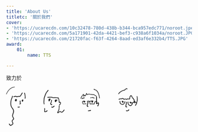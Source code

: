 ```yaml
---
title: 'About Us'
titletc: '關於我們'
cover:
- 'https://ucarecdn.com/10c32478-780d-438b-b344-bca957edc771/noroot.jpeg'
- 'https://ucarecdn.com/5a171901-42da-4421-bef3-c938a6f1034a/noroot.JPG'
- 'https://ucarecdn.com/21720fac-f63f-4264-8aad-ed3af6e332b4/TTS.JPG'
award:
    01:
        name: TTS

---
```


致力於

<svg width="358" height="108" class="mx-auto" viewBox="0 0 358 108" fill="none" xmlns="http://www.w3.org/2000/svg">
<path d="M44.7008 18.3106C44.7008 17.958 44.8294 17.4771 44.6366 17.2527C44.4438 17.0283 43.8975 16.9322 43.6083 17.0283C43.1263 17.2207 42.6765 17.5733 42.3552 17.99C41.9696 18.4709 41.8089 19.08 41.4876 19.6249C40.3308 21.5804 39.1419 23.5359 37.9852 25.4913C37.696 25.9722 37.2461 26.2927 36.6356 26.2927C35.511 26.3569 34.3863 26.453 33.2617 26.421C32.0407 26.3889 30.8518 26.421 29.7271 26.9659C29.2773 27.1903 28.8274 27.2224 28.4097 26.9339C27.0923 25.9722 25.6784 26.0042 24.1682 26.3248C23.1721 26.5492 22.176 26.7095 21.1799 26.8057C20.5694 26.8377 20.0874 26.9659 19.8625 27.543C19.6697 27.9918 19.6697 28.4726 20.0553 28.8252C20.473 29.274 20.9871 29.3061 21.5655 29.0817C21.6298 29.0496 21.7262 29.0176 21.7904 29.0176C22.7223 28.7611 23.6541 28.4726 24.5859 28.2482C25.582 28.0238 26.4818 28.152 27.3493 28.7611C28.2812 29.4343 29.3094 29.4664 30.3376 28.9855C31.3338 28.5047 32.3299 28.3444 33.7437 28.5688C34.7719 28.4726 36.1215 28.4085 37.4389 28.152C37.9852 28.0559 38.4993 27.7032 38.917 27.3186C39.399 26.8698 39.7846 26.3248 40.138 25.7798C41.6483 23.3756 43.0942 20.9713 44.5723 18.5671C44.6044 18.4709 44.7008 18.4068 44.7008 18.3106Z" fill="#262626"/>
<path d="M51.0632 19.0799C50.9668 18.7593 50.8704 18.4067 50.7419 18.0861C50.4527 17.4129 49.9065 17.1565 49.3602 17.3809C48.814 17.6053 48.589 18.1182 48.7818 18.8555C48.8782 19.144 49.0389 19.4325 49.1353 19.721C49.4566 20.7148 49.9065 21.7086 50.035 22.7023C50.4206 25.7156 51.0954 28.729 50.3563 31.8064C50.1314 32.704 50.5491 33.3772 51.2239 33.4413C51.8344 33.5054 52.3164 33.0246 52.4771 32.1911C52.4771 32.127 52.5092 32.0308 52.5092 31.9667C52.5735 31.0691 52.6377 30.2036 52.6699 29.5625C52.3164 25.8439 52.0915 22.3817 51.0632 19.0799Z" fill="#262626"/>
<path d="M25.7752 34.4031C24.1044 35.2046 23.2046 37.8012 24.0401 39.4361C24.4578 40.2695 25.1326 40.7504 26.0644 40.8145C26.9963 40.8786 27.7674 40.4619 28.1852 39.6284C28.5386 38.8911 28.7314 38.0576 29.0206 37.2562C28.86 36.2945 28.5386 35.429 28.0245 34.8519C27.3497 34.1787 26.5785 34.0185 25.7752 34.4031Z" fill="#262626"/>
<path d="M38.7886 42.5455C38.7886 41.8082 38.885 41.0709 38.9171 40.3336C38.9814 39.2436 38.66 38.6987 37.9531 38.6666C37.2462 38.6666 36.8285 39.2436 36.8606 40.2695C36.9249 42.3532 36.7642 44.4689 37.7282 46.4244C37.182 46.7449 36.6678 46.9373 36.2822 47.2899C36.0573 47.5143 35.8645 47.9951 35.9288 48.2837C35.9931 48.5722 36.4108 48.9568 36.7 48.9889C37.8246 49.1492 38.7564 48.6363 39.4634 47.8028C40.0739 47.1296 39.9132 46.3602 39.4634 45.655C38.9171 44.7254 38.7564 43.6354 38.7886 42.5455Z" fill="#262626"/>
<path d="M45.5366 35.9419C44.8618 35.6213 44.187 35.6534 43.5765 36.1343C42.5161 36.9357 41.9056 39.1476 42.3876 40.3657C42.6768 41.071 43.1909 41.616 44.0264 41.6801C44.8297 41.7442 45.3438 41.2954 45.6972 40.6543C46.1792 39.7887 46.4684 38.8911 46.4684 37.9294C46.5648 37.0318 46.372 36.3266 45.5366 35.9419Z" fill="#262626"/>
<path d="M35.8004 55.1759C34.5151 55.4965 33.2298 55.5606 31.9124 55.5606C31.334 55.5606 30.9484 55.9773 30.9163 56.4902C30.8841 57.0031 31.2055 57.4199 31.7838 57.5802C32.2337 57.6763 32.6835 57.6763 33.3583 57.7404C34.1616 57.6122 35.1899 57.516 36.1538 57.3237C36.8286 57.1634 37.15 56.6184 37.0536 56.0414C36.8929 55.4644 36.3788 55.0156 35.8004 55.1759Z" fill="#262626"/>
<path d="M1.19379 21.1317C4.66409 12.0596 12.6651 2.82729 22.9153 2.1541C23.6865 2.08998 23.6865 0.903884 22.9153 0.935941C12.0867 1.67325 3.73225 11.1941 0.0370207 20.8111C-0.220039 21.5484 0.936729 21.8369 1.19379 21.1317Z" fill="#262626"/>
<path d="M21.1158 87.393C20.9551 86.6557 20.6338 85.9183 20.3125 85.2131C20.0233 84.604 19.6699 84.0591 19.3164 83.5141C18.481 82.2639 18.1918 80.8854 18.3846 79.4108C18.481 78.6094 18.6095 77.7759 18.8344 77.0066C19.2843 75.4999 19.7984 73.9612 20.3446 72.4866C21.2765 70.0503 21.3086 67.5498 20.7945 65.0494C20.3446 62.7734 19.1879 60.882 17.6776 59.151C15.4926 56.5864 14.1431 53.5731 13.6932 50.2392C13.2755 47.1938 13.629 44.1163 13.8217 41.0709C13.9824 38.7949 14.5929 36.6471 15.4926 34.5634C16.0389 33.2491 16.5851 31.9027 17.0671 30.5563C17.4848 29.4343 17.8062 28.2803 18.1596 27.1263C18.3203 26.6454 18.1596 26.1966 17.6776 25.9402C17.1957 25.6837 16.7458 25.844 16.4245 26.2607C16.1674 26.5813 16.0068 26.998 15.9104 27.4148C15.5569 28.5047 15.2998 29.6587 14.9143 30.7487C14.4001 32.1592 13.6932 33.5376 13.2434 34.9481C12.7292 36.5509 12.2473 38.2179 11.9581 39.8848C11.6689 41.7441 11.6046 43.6675 11.5082 45.5589C11.4439 47.0014 11.4439 48.444 11.5725 49.8545C11.9902 53.8616 13.5647 57.4199 16.1353 60.4973C19.1236 64.0556 19.7984 67.9666 18.1596 72.3263C17.6134 73.7688 17.1635 75.2755 16.7458 76.7501C15.8782 79.7955 16.0389 82.7127 18.0311 85.3734C18.481 85.9825 18.7701 86.7518 18.9951 87.4571C19.3164 88.3867 19.0593 89.2202 18.256 89.8293C17.7098 90.246 17.1635 90.6948 16.6815 91.2077C15.0428 92.8426 14.6893 94.9904 15.6854 97.1062C16.0389 97.8435 16.4887 98.5487 16.7779 99.286C17.035 99.9271 17.2278 100.632 17.2599 101.306C17.2921 101.754 17.0993 102.396 16.7458 102.652C15.8782 103.293 14.9464 103.87 13.9824 104.287C13.5004 104.511 12.9863 104.575 12.5365 104.96C11.9902 105.441 11.6367 105.377 11.1869 104.768C10.9298 104.415 10.7692 104.03 10.5442 103.646C9.8052 102.363 8.77696 101.626 7.39526 101.562C7.4274 102.363 7.49166 103.133 7.52379 103.87C8.03791 104.03 8.48777 104.415 8.87336 105.024C9.16255 105.537 9.41961 106.05 9.8052 106.499C10.962 107.813 12.6971 107.909 14.0788 106.819C14.4001 106.563 14.7857 106.339 15.1392 106.114C15.7818 105.729 16.4245 105.409 17.035 104.992C19.1557 103.582 19.702 102.011 18.9951 99.5745C18.8344 99.0616 18.6095 98.5487 18.3846 98.0679C18.1275 97.555 17.8383 97.042 17.5812 96.5291C16.7458 94.8622 17.0029 93.612 18.3846 92.3618C18.8023 92.0091 19.22 91.6565 19.6377 91.3359C20.9873 90.3101 21.4693 88.9637 21.1158 87.393Z" fill="#262626"/>
<path d="M121.626 30.4281C122.976 30.3961 124.293 30.4922 125.514 31.2936C126.061 31.6783 126.832 31.8066 127.539 31.8707C128.47 31.9348 129.402 31.8066 130.334 31.7745C132.326 31.7104 134.319 31.6463 136.311 31.6463C136.889 31.6463 137.5 31.8386 138.078 31.9989C139.042 32.2553 140.006 32.5118 141.163 32.8324C141.356 33.2812 141.645 33.8582 141.838 34.4993C142.384 36.4227 142.705 38.3782 142.705 40.3657C142.705 41.648 142.769 42.8982 143.091 44.1163C143.316 45.0139 144.055 45.3024 144.794 44.7254C145.019 44.5331 145.211 44.3087 145.469 44.1484C146.047 43.7958 146.465 43.9561 146.625 44.6613C146.818 45.4627 146.754 46.2641 146.304 46.9373C145.758 47.8029 145.083 48.6364 144.44 49.4378C144.247 49.6942 143.926 49.8866 143.733 50.1751C143.476 50.5277 143.476 50.9444 143.733 51.3291C144.023 51.7138 144.408 51.842 144.826 51.6817C145.211 51.5215 145.565 51.2971 145.854 51.0085C147.075 49.7904 147.878 48.3158 148.393 46.6809C148.714 45.6551 148.65 44.5972 148.232 43.6034C147.814 42.5776 147.043 42.0968 145.918 42.1609C145.565 42.1929 145.179 42.225 144.665 42.2891C144.505 40.9107 144.344 39.6925 144.215 38.4744C143.958 36.1022 143.541 33.7941 142.705 31.5822C142.32 30.5563 141.323 30.0114 140.295 30.3961C139.781 30.5884 139.363 30.5243 138.881 30.364C136.247 29.4344 133.547 29.6908 130.848 29.7549C129.691 29.787 128.535 29.8831 127.378 29.8831C127.057 29.8831 126.671 29.787 126.414 29.6267C124.936 28.5688 123.265 28.4726 121.562 28.5047C120.373 28.5047 119.152 28.5688 117.963 28.6009C116.421 28.665 114.878 28.697 113.336 28.7932C112.918 28.8253 112.469 28.8894 112.147 29.0817C111.89 29.242 111.601 29.6587 111.633 29.9473C111.665 30.2358 112.019 30.5884 112.308 30.7166C112.629 30.8448 113.047 30.8128 113.4 30.7807C115.2 30.6846 116.999 30.5884 118.799 30.4922C119.73 30.4922 120.694 30.4602 121.626 30.4281Z" fill="#262626"/>
<path d="M103.824 48.412C103.889 47.9632 103.857 47.4503 103.76 46.9694C103.375 45.4307 103.278 43.8599 103.375 42.2891C103.535 39.7246 103.696 37.128 103.889 34.5634C103.953 33.6979 104.082 32.8644 104.306 32.031C105.463 27.511 107.102 23.1833 109.062 18.9518C109.351 18.3107 109.705 17.6695 110.155 17.1246C111.665 15.3294 112.854 13.2457 114.621 11.6429C115.007 11.3223 115.071 10.8735 114.846 10.4247C114.653 9.97592 114.107 9.71946 113.625 9.94386C113.175 10.1362 112.725 10.4888 112.436 10.8735C111.311 12.284 110.283 13.7586 109.158 15.1691C108.259 16.3232 107.455 17.5413 106.877 18.8877C106.267 20.4264 105.528 21.901 104.949 23.4398C103.375 27.6392 101.736 31.8386 101.704 36.4548C101.704 37.3844 101.575 38.3141 101.511 39.2437C101.286 41.8724 101.318 44.501 101.8 47.0656C101.929 47.6747 102.186 48.2837 102.571 48.7646C102.957 49.3096 103.696 49.0852 103.824 48.412Z" fill="#262626"/>
<path d="M157.871 63.4787C157.454 63.2543 157.068 63.3825 156.747 63.671C156.65 63.7672 156.554 63.8954 156.458 64.0236C155.558 65.1456 154.69 66.2676 153.791 67.3575C153.373 67.8384 152.923 68.2872 152.409 68.6719C151.059 69.6977 149.967 69.6656 148.585 68.7039C148.296 68.5116 148.039 68.2872 147.782 68.0948C146.561 67.2934 145.629 67.2934 144.44 68.159C143.733 68.7039 143.058 69.313 142.352 69.89C141.934 70.2106 141.516 70.4991 141.098 70.8197C141.034 70.7555 140.97 70.6914 140.938 70.6273C141.098 70.3068 141.259 69.9541 141.42 69.6336C142.641 67.1331 143.958 64.6648 144.279 61.8758C144.601 58.9907 144.697 56.0736 144.858 53.1564C144.858 52.8679 144.537 52.4832 144.279 52.2909C143.894 52.0344 143.38 52.1947 143.219 52.5794C142.994 53.0602 142.834 53.6372 142.834 54.1502C142.801 55.4645 142.93 56.7788 142.93 58.0931C142.962 62.0361 141.837 65.6265 139.685 68.9283C139.331 69.4733 138.946 69.9862 138.721 70.5632C138.174 71.9096 139.138 73.1277 140.584 72.8713C141.195 72.7751 141.805 72.4866 142.319 72.134C143.058 71.6531 143.733 71.0441 144.44 70.467C146.304 68.9283 146.24 69.3771 147.589 70.3388C149.453 71.7172 151.445 71.7172 153.341 70.4029C153.919 69.9862 154.433 69.5053 154.947 68.9924C155.847 68.0307 156.747 67.069 157.55 66.0432C157.904 65.5944 158.193 65.0174 158.386 64.4724C158.514 64.1198 158.289 63.7031 157.871 63.4787Z" fill="#262626"/>
<path d="M110.541 65.5623C110.316 65.6905 110.123 65.8828 109.93 66.0752C109.062 67.133 107.874 67.678 106.62 68.1268C106.235 68.255 105.785 68.255 105.207 68.3512C105.207 67.9024 105.207 67.678 105.207 67.4536C105.271 65.2417 105.367 63.0298 105.399 60.8179C105.432 59.76 104.95 59.183 104.243 59.2471C103.568 59.3112 103.247 59.8882 103.311 60.914C103.375 62.036 103.504 63.158 103.471 64.28C103.471 65.5623 103.311 66.8125 103.247 68.0948C103.15 69.4091 103.793 70.1784 105.078 70.2746C105.689 70.3067 106.395 70.3067 106.974 70.0823C108.131 69.6976 109.32 69.2167 110.38 68.6397C111.023 68.2871 111.505 67.678 111.987 67.101C112.34 66.7163 112.34 66.2034 111.954 65.7546C111.633 65.3379 111.055 65.2417 110.541 65.5623Z" fill="#262626"/>
<path d="M123.907 51.0406C124.389 50.9765 124.743 50.7521 124.904 50.2713C125.064 49.7904 124.904 49.3737 124.518 49.0852C124.229 48.8608 123.875 48.7325 123.522 48.5723C123.04 48.3479 122.526 48.1876 122.108 47.8991C121.401 47.4503 121.401 47.1617 121.819 46.4244C123.393 43.7637 124.132 40.8466 124.293 37.8012C124.357 37.3203 124.164 36.9036 123.682 36.7433C123.201 36.551 122.815 36.7433 122.494 37.128C122.076 37.673 122.012 38.25 122.076 38.9232C122.108 39.5964 122.172 40.3016 122.012 40.9107C121.562 42.6097 121.016 44.2766 119.987 45.7513C119.698 46.168 119.505 46.713 119.473 47.1938C119.473 48.8928 122.237 51.233 123.907 51.0406Z" fill="#262626"/>
<path d="M139.074 37.0959C138.882 36.551 138.432 36.3266 137.918 36.4227C137.146 36.551 136.44 36.2945 135.733 36.0381C134.64 35.6534 132.616 36.3586 132.134 37.4165C131.909 37.9294 131.909 38.5705 131.812 39.0193C131.941 39.8528 132.005 40.5901 132.166 41.2633C132.359 42.0647 132.873 42.6738 133.773 42.802C134.672 42.9303 135.411 42.6417 135.925 41.8724C136.215 41.4236 136.504 40.8786 136.6 40.3657C136.793 39.4361 137.018 38.6347 138.143 38.5705C138.239 38.5705 138.335 38.4744 138.432 38.4103C139.01 38.0576 139.235 37.5768 139.074 37.0959Z" fill="#262626"/>
<path d="M120.309 35.8778C120.759 35.6213 121.08 35.2367 120.951 34.6917C120.855 34.1788 120.469 33.9864 119.987 33.9223C119.698 33.8903 119.377 33.8582 119.152 33.6979C117.963 32.8965 117.963 32.8965 116.806 33.6979C116.678 33.7941 116.549 33.8582 116.421 33.9544C115.328 34.5314 114.846 35.4611 114.878 36.6151C114.911 37.6409 115.007 38.7308 115.264 39.7246C115.553 40.8786 116.806 41.103 117.642 40.2696C117.835 40.0452 118.027 39.7887 118.188 39.5643C118.831 38.5706 119.345 37.5447 119.313 36.3586C119.698 36.1342 120.02 36.0381 120.309 35.8778Z" fill="#262626"/>
<path d="M130.816 52.996C130.302 52.5472 129.756 52.7716 128.985 53.4769C128.213 54.2142 127.346 54.8874 126.478 55.4964C125.868 55.9132 125.225 55.9452 124.55 55.3682C123.843 54.7591 122.976 55.2079 122.847 56.1376C122.751 56.8108 123.04 57.4198 123.683 57.7084C124.068 57.9007 124.518 57.9328 124.839 58.0289C127.378 57.8366 129.209 56.6184 130.784 54.9194C131.362 54.1821 131.33 53.4127 130.816 52.996Z" fill="#262626"/>
<path d="M248.646 43.9882C247.939 44.2126 247.264 44.5973 246.525 44.9499C246.493 44.6614 246.461 44.4691 246.428 44.2447C246.396 43.4432 246.171 42.6418 247.039 41.9686C247.521 41.5839 247.264 40.9749 246.782 40.6222C246.332 40.3017 246.204 39.8849 246.236 39.372C246.3 36.3907 246.364 33.4095 246.396 30.4282C246.396 30.0435 246.364 29.6588 246.268 29.2741C246.107 28.6971 245.818 28.1201 245.657 27.5431C245.111 25.6517 243.954 24.3695 241.994 23.9848C240.998 23.7924 240.227 23.3116 239.584 22.5102C238.942 21.6767 238.01 21.3561 236.982 21.6126C235.921 21.837 234.925 21.9973 233.897 21.4523C233.608 21.292 233.19 21.292 232.869 21.3561C230.234 21.7088 227.76 20.5868 225.189 20.3303C223.936 20.2021 222.843 20.2662 221.815 20.9714C221.429 21.2279 221.044 21.4844 220.626 21.7408C220.369 21.5164 220.144 21.3882 220.048 21.2279C219.598 20.4265 219.116 19.6571 218.698 18.8236C218.505 18.439 218.248 18.0863 217.831 18.2146C217.509 18.3107 217.252 18.6634 217.027 18.9519C216.931 19.1122 216.995 19.3686 216.931 19.593C216.642 21.4844 215.774 23.1513 214.778 24.9465C214.521 24.5297 214.36 24.2733 214.2 24.0168C213.428 22.8628 212.561 22.7666 211.629 23.7924C211.468 23.9527 211.308 24.113 211.115 24.3374C210.858 23.1834 210.697 22.1255 210.376 21.1317C210.119 20.2983 209.283 20.2341 208.769 20.9394C208.673 21.0676 208.576 21.2279 208.512 21.3882C207.998 22.7666 207.131 23.9207 206.134 25.0106C204.367 26.9019 203.178 29.1459 202.439 31.6143C202.279 32.0951 202.214 32.6722 202.279 33.153C202.375 33.7942 203.082 33.9224 203.467 33.4095C203.724 33.0248 203.949 32.5439 204.014 32.0951C204.528 28.4727 207.195 26.1646 209.444 23.2154C209.54 24.4336 209.605 25.3312 209.701 26.2288C209.83 27.3507 210.151 27.8636 210.729 27.8636C211.565 27.8636 211.758 27.1584 212.015 26.5493C212.272 25.9723 212.529 25.3953 212.882 24.5618C213.139 25.2029 213.268 25.4914 213.364 25.812C213.525 26.2929 213.686 26.7417 214.264 26.8699C214.874 26.9981 215.26 26.6134 215.581 26.1646C215.999 25.5556 216.385 24.9144 216.738 24.2412C217.188 23.4078 217.574 22.5102 218.088 21.4202C218.409 21.8049 218.57 22.0293 218.762 22.1896C219.148 22.5422 219.534 22.9269 220.016 23.1192C220.723 23.4398 221.365 22.991 221.976 22.6384C222.65 22.2537 223.39 21.7088 224.096 21.7088C225.35 21.6767 226.667 21.869 227.856 22.2537C229.302 22.7346 230.78 22.8307 232.29 22.8949C232.74 22.8949 233.222 22.8628 233.608 23.0231C234.668 23.4719 235.728 23.4719 236.853 23.2154C237.431 23.0872 238.042 23.0231 238.46 23.568C239.327 24.7221 240.548 25.235 241.898 25.6197C243.729 26.1646 244.501 27.7995 244.051 29.6588C243.954 30.1076 243.954 30.6205 243.954 31.1014C243.954 33.8583 243.986 36.6151 244.019 39.4041C244.019 40.0773 243.761 40.3337 243.119 40.4299C242.476 40.5581 241.834 40.7825 241.255 41.1031C240.066 41.7122 239.359 42.6098 239.391 44.0523C239.424 44.6934 239.327 45.3666 239.199 46.0078C239.038 46.9695 238.877 47.0977 237.881 47.0977C237.014 47.0977 236.114 47.0977 235.246 47.0015C233.254 46.7771 231.294 46.7771 229.334 47.0977C229.045 47.1298 228.756 47.1618 228.209 47.1939C228.145 45.4628 227.599 43.86 227.984 42.193C228.081 41.7763 228.402 41.2313 228.756 41.1031C229.72 40.7505 230.748 40.494 231.808 40.7505C231.776 41.2634 231.712 41.6801 231.712 42.1289C231.712 43.4112 232.644 44.4049 233.8 44.3729C234.957 44.3408 235.793 43.3471 235.696 42.0007C235.664 41.4557 235.696 41.039 236.178 40.5902C236.853 39.9811 236.692 39.3079 235.857 38.9553C235.568 38.8271 235.279 38.7629 234.957 38.7629C232.483 38.6668 230.041 38.8912 227.695 39.7567C227.342 39.8849 226.892 40.0132 226.603 39.8849C224.482 39.0194 222.361 39.2438 220.241 39.8208C219.084 40.1414 219.02 40.3017 219.18 41.6481C219.951 41.4878 220.723 41.3275 221.687 41.1031C220.69 42.6098 220.723 42.6098 220.626 44.469C220.562 46.136 220.208 47.7709 219.598 49.3417C219.244 50.2713 218.923 51.2651 218.762 52.2588C218.473 54.1181 219.823 55.753 221.687 55.9454C222.329 56.0095 222.811 55.753 223.068 55.176C223.293 54.6631 223.1 54.054 222.554 53.7014C222.426 53.6052 222.233 53.5411 222.072 53.477C220.915 52.9 220.819 52.7076 221.14 51.4254C221.205 51.1369 221.301 50.8163 221.429 50.5598C222.329 48.5082 222.65 46.3283 223.068 44.1805C223.229 43.315 223.293 42.4174 222.586 41.5519C222.972 41.3275 223.293 41.0069 223.614 40.9749C224.996 40.8466 226.121 41.8083 226.281 43.2509C226.442 44.5652 226.539 45.8795 226.731 47.1939C226.956 48.6364 227.535 49.0532 229.013 48.8288C231.069 48.4761 233.126 48.4761 235.214 48.7005C236.307 48.8288 237.399 48.7647 238.524 48.7326C239.649 48.7005 240.323 48.0915 240.58 47.0015C240.741 46.2322 240.837 45.4307 240.902 44.6614C241.062 42.8662 242.026 42.0648 244.051 42.3212C244.051 42.9944 244.051 43.6676 244.051 44.3729C244.019 45.1743 243.922 45.9437 243.954 46.7451C244.083 48.2197 245.143 48.7326 246.461 48.1235C247.36 47.7068 248.164 47.29 248.838 46.5527C248.999 46.3604 249.353 46.3283 249.642 46.2322C250.059 47.0015 249.995 47.7388 249.738 48.38C249.256 49.5661 248.678 50.6881 248.132 51.8421C247.971 52.1947 247.714 52.5153 247.585 52.9C247.392 53.4449 247.489 53.9578 248.003 54.3105C248.453 54.631 249.095 54.5669 249.545 54.0861C249.802 53.7976 250.059 53.477 250.188 53.0923C250.766 51.7139 251.377 50.3675 251.827 48.9249C252.084 48.1556 252.116 47.258 252.052 46.4566C251.923 44.3088 250.541 43.3791 248.646 43.9882Z" fill="#262626"/>
<path d="M254.044 31.1334C253.53 27.8636 253.208 24.5938 252.02 21.4522C251.538 20.17 251.12 18.8877 250.606 17.6054C248.999 13.5983 246.396 10.5529 242.348 8.82186C241.705 8.56541 240.837 8.59746 240.645 7.63576C240.613 7.50753 240.291 7.37931 240.098 7.34725C239.552 7.25108 238.974 7.21902 238.427 7.15491C237.721 7.0908 237.239 7.63576 237.431 8.34101C237.592 8.98214 238.074 9.30271 238.685 9.30271C239.07 9.30271 239.456 9.20654 240.098 9.14243C240.163 9.91179 240.645 10.2644 241.319 10.3606C242.958 10.617 244.211 11.5467 245.368 12.6687C247.135 14.3677 248.485 16.3552 249.288 18.6953C249.61 19.5929 249.963 20.4905 250.317 21.4202C251.345 24.177 252.116 27.0301 252.212 30.0114C252.244 30.5243 252.309 31.0692 252.405 31.5822C252.534 32.2874 252.951 32.6721 253.433 32.5439C254.044 32.3836 254.044 31.8707 254.044 31.3898C254.044 31.2936 254.044 31.1975 254.044 31.1334Z" fill="#262626"/>
<path d="M216.417 46.3924C215.678 46.4886 214.939 46.6168 214.2 46.6809C212.85 46.8412 211.501 47.0015 210.151 47.1618C209.926 47.1938 209.701 47.2259 209.508 47.2259C209.058 47.2259 208.705 47.0656 208.609 46.6168C208.255 45.014 207.805 43.3791 208.319 41.648C208.93 41.4877 209.508 41.3274 210.151 41.1671C210.312 41.7442 210.376 42.1289 210.537 42.4815C210.986 43.4432 212.143 43.924 213.204 43.6355C214.168 43.3791 214.907 42.3853 214.907 41.3595C214.907 40.3978 214.232 39.8849 212.979 39.5323C211.501 39.1476 210.119 39.404 208.673 39.6925C207.098 40.0452 206.263 41.1351 206.488 42.7059C206.648 43.924 206.873 45.1422 207.098 46.3603C207.484 48.3799 208.48 49.0852 210.472 48.6684C212.015 48.3479 213.525 48.2837 215.067 48.3799C215.646 48.412 216.224 48.3479 216.77 48.2196C217.509 48.0594 217.863 47.5464 217.702 47.0335C217.509 46.3924 216.995 46.2962 216.417 46.3924Z" fill="#262626"/>
<path d="M229.077 31.9028C231.744 30.5884 234.411 31.486 237.078 31.9028C237.399 31.9669 237.689 32.2233 238.01 32.3836C238.331 32.5439 238.62 32.7362 238.974 32.8324C239.52 32.9606 239.97 32.608 239.97 31.8707C239.809 31.6784 239.552 31.2616 239.199 31.1013C238.106 30.5564 236.949 30.1076 235.825 29.6588C235.6 29.5626 235.311 29.5306 235.054 29.5626C233.19 29.8191 231.326 30.0755 229.431 30.364C229.109 30.4282 228.756 30.5564 228.467 30.7487C228.113 30.9731 227.856 31.3899 228.177 31.7425C228.338 31.9028 228.852 31.9989 229.077 31.9028Z" fill="#262626"/>
<path d="M229.334 64.6007C228.949 64.5045 228.499 64.3442 228.177 64.4725C226.346 65.0815 224.45 65.4662 222.554 65.6906C222.297 65.7227 221.976 66.2035 221.912 66.5562C221.815 67.037 222.137 67.3896 222.619 67.5179C222.876 67.582 223.133 67.614 223.325 67.614C223.55 67.582 223.679 67.582 223.807 67.582C225.51 67.3576 227.213 67.1011 228.884 66.8767C229.109 66.8447 229.302 66.7805 229.527 66.7164C230.041 66.5241 230.33 66.1394 230.266 65.5944C230.202 65.0495 229.848 64.6969 229.334 64.6007Z" fill="#262626"/>
<path d="M209.252 33.2171C209.862 33.0889 210.44 32.9607 210.858 32.4478C211.019 32.2234 211.437 32.1272 211.758 32.0951C212.047 32.0631 212.368 32.1913 212.85 32.2875C213.043 32.1593 213.493 32.031 213.622 31.7425C213.846 31.2617 213.429 30.877 213.011 30.7488C212.561 30.6205 212.047 30.4923 211.597 30.5564C210.119 30.7808 208.641 31.0052 207.227 31.422C206.552 31.6143 205.974 32.1593 205.363 32.6081C205.01 32.8645 204.753 33.2812 205.042 33.7621C205.331 34.2109 205.781 34.1788 206.231 34.0506C206.456 33.9865 206.649 33.8903 206.842 33.8262C207.645 33.6018 208.448 33.3774 209.252 33.2171Z" fill="#262626"/>
<path d="M356.289 27.8635C356.225 27.4468 356.064 27.0301 355.807 26.7095C355.647 26.4851 355.229 26.1966 355.004 26.2607C354.779 26.3248 354.522 26.7415 354.49 27.0301C354.426 27.4788 354.522 27.9597 354.554 28.4085C354.715 29.4984 354.94 30.5563 355.036 31.6142C355.293 34.8519 355.197 38.0576 354.233 41.1671C353.751 42.7699 353.622 42.834 351.984 42.8981C351.727 42.8981 351.437 42.9302 351.18 42.9623C350.473 43.0584 349.767 43.1867 348.803 43.3149C349.092 42.9943 349.188 42.7699 349.349 42.7058C349.734 42.5135 350.152 42.4173 350.506 42.1929C351.052 41.8723 351.277 41.3274 351.148 40.8145C350.988 40.3336 350.506 40.0451 349.831 40.0772C349.509 40.1092 349.156 40.1733 348.77 40.2374C348.642 39.0513 348.513 37.9294 348.353 36.8394C348.16 35.5572 347.71 34.4993 346.232 34.3711C346.071 33.6337 345.943 32.9606 345.75 32.2874C345.557 31.6462 345.172 31.1333 344.465 31.0692C343.661 31.0051 343.276 30.5242 343.051 29.8831C342.601 28.6329 342.183 27.3827 341.798 26.1325C341.541 25.2669 341.412 25.1387 340.577 25.0105C340.287 24.9784 339.998 24.8822 339.741 24.722C338.842 24.177 338.263 24.177 337.396 24.7861C336.464 25.4593 335.821 26.3889 335.403 27.4468C334.825 28.8573 334.664 30.364 334.536 31.8706C334.504 32.3515 334.439 32.8644 334.375 33.3452C334.118 33.4093 333.99 33.4735 333.829 33.5055C332.801 33.6979 331.837 33.5696 330.873 33.1849C329.652 32.7041 328.591 32.9285 327.756 34.0184C327.627 34.2108 327.434 34.339 327.274 34.4672C326.438 34.1467 325.635 33.762 324.832 33.5696C323.482 33.217 322.133 33.3773 320.847 33.9223C320.205 34.2108 319.787 34.1146 319.305 33.6017C318.919 33.185 318.405 32.8644 317.955 32.5118C316.991 31.8065 315.931 31.7103 314.903 32.3194C313.682 33.0567 312.364 33.217 310.983 33.0247C309.376 32.7682 307.898 33.217 306.484 33.9223C306.163 34.0825 305.874 34.3069 305.649 34.5634C305.263 34.9801 305.231 35.5892 305.552 35.9418C305.906 36.3586 306.356 36.3906 306.838 36.1983C307.159 36.0701 307.448 35.8457 307.737 35.6854C308.733 35.1084 309.762 34.6916 310.951 34.884C312.621 35.1404 314.196 34.9481 315.674 34.0825C316.188 33.794 316.638 33.8261 317.088 34.1787C317.602 34.5954 318.084 35.0442 318.598 35.461C319.241 36.038 320.012 36.3906 320.847 36.0059C322.743 35.0442 324.575 35.1404 326.374 36.2303C326.406 36.2624 326.438 36.2624 326.471 36.2624C327.692 36.7112 328.302 36.5509 329.105 35.5251C329.652 34.7878 329.748 34.7237 330.551 35.0442C331.965 35.5892 333.379 35.5251 334.793 35.3007C335.789 35.1404 336.239 34.7237 336.335 33.6979C336.399 32.9926 336.335 32.2874 336.464 31.6142C336.689 30.396 336.881 29.1779 337.267 27.9918C337.685 26.7415 338.07 26.6454 339.356 26.7415C339.548 26.7736 339.741 26.7736 339.934 26.8057C340.159 27.2865 340.352 27.7353 340.545 28.2162C340.93 29.1458 341.284 30.1075 341.701 31.0051C342.055 31.7745 342.537 32.4156 343.404 32.64C343.822 32.7362 343.983 33.0247 344.015 33.3773C344.111 34.2428 344.433 34.9481 345.397 35.0763C345.525 35.5572 345.525 35.9739 345.718 36.2945C346.457 37.5447 346.489 38.9552 346.585 40.3336C346.618 41.103 346.393 41.5518 345.718 41.9044C344.786 42.3532 343.886 42.9302 343.019 43.5072C342.697 43.6996 342.344 43.9881 342.215 44.3086C341.798 45.2383 341.476 46.1679 341.187 47.1296C341.027 47.6425 340.962 48.1875 340.769 48.7004C340.287 50.1109 338.52 51.4573 337.138 51.3291C336.464 51.265 335.853 50.8803 335.211 50.6559C332.961 49.8865 331.098 46.9373 331.772 43.5072C331.804 43.2828 331.901 43.0584 331.933 42.834C331.997 42.257 331.708 41.8082 331.226 41.6479C330.712 41.4556 330.101 41.68 329.844 42.225C329.684 42.5776 329.62 42.9623 329.62 43.3469C329.587 44.0201 329.619 44.6613 329.684 45.3345C329.973 49.2454 332.062 51.7779 335.66 53.1563C336.528 53.4769 337.428 53.573 338.295 53.2845C340.255 52.6434 341.862 51.5535 342.633 49.5659C343.019 48.5401 343.34 47.5143 343.726 46.4885C343.854 46.1359 343.983 45.7512 344.272 45.4947C344.947 44.8857 345.718 44.3407 346.618 43.6355C346.907 44.0201 347.067 44.2445 347.26 44.4369C347.421 44.6292 347.678 44.7895 347.806 45.0139C348.481 46.1359 348.77 46.2 349.863 45.3986C350.602 44.8536 351.405 44.7254 352.305 44.7574C353.044 44.7895 353.269 45.078 353.14 45.8153C353.076 46.1679 353.012 46.5206 352.851 46.8091C352.209 47.8669 351.566 48.9248 350.891 49.9506C350.602 50.3994 350.216 50.8162 349.959 51.265C349.734 51.7138 349.799 52.1625 350.184 52.5472C350.57 52.8999 351.084 52.8678 351.566 52.5152C351.759 52.3869 351.919 52.1946 352.048 52.0023C352.915 50.5277 353.815 49.0851 354.651 47.6105C355.1 46.777 355.293 45.8794 355.197 44.9177C355.165 44.5972 355.293 44.2445 355.39 43.924C355.84 42.3532 356.418 40.8465 356.739 39.2437C357.35 35.493 356.868 31.6783 356.289 27.8635Z" fill="#262626"/>
<path d="M306.741 19.625C307.512 18.6953 308.155 17.6054 309.087 16.9001C312.654 14.1753 316.509 11.9313 321.072 11.2581C321.94 11.1299 322.582 10.7452 323.032 9.97588C323.675 8.91801 324.607 8.14864 325.699 7.60368C326.342 7.28311 326.952 6.96254 327.531 7.76396C327.788 8.14864 328.302 8.14864 328.688 7.89219C329.105 7.63573 329.234 7.25105 329.17 6.80226C329.073 6.0329 328.366 5.32765 327.499 5.29559C327.017 5.26353 326.47 5.32765 326.021 5.51999C324.575 6.0329 323.193 6.7702 322.293 8.02042C321.49 9.1424 320.494 9.62325 319.241 9.84765C318.791 9.91176 318.309 10.0079 317.891 10.1682C316.831 10.5208 315.706 10.8094 314.742 11.3543C312.911 12.3481 311.143 13.5021 309.344 14.5921C307.641 15.6499 306.291 17.0925 305.199 18.7915C304.877 19.3044 304.685 19.9135 304.396 20.5226C304.556 20.8111 304.685 21.1637 304.877 21.2599C305.102 21.356 305.52 21.2278 305.681 21.0675C306.066 20.5867 306.356 20.0738 306.741 19.625Z" fill="#262626"/>
<path d="M322.582 40.7824C322.1 40.6542 321.65 40.9427 321.393 41.4877C321.329 41.6479 321.265 41.8403 321.232 42.0326C321.04 44.0843 319.851 45.623 318.63 47.1296C317.987 47.9311 317.12 48.2516 316.059 48.2837C314.902 48.3157 313.842 47.9311 312.814 47.5143C311.528 47.0014 310.725 46.0718 310.34 44.7574C310.018 43.5713 309.665 42.3852 309.986 41.103C310.147 40.4298 309.761 39.8848 309.183 39.7566C308.604 39.6284 308.122 39.981 307.962 40.7183C307.865 41.1991 307.769 41.7121 307.865 42.1929C308.058 43.2828 308.315 44.4048 308.604 45.4627C308.958 46.777 309.729 47.867 310.918 48.5722C312.428 49.4698 314.067 50.0789 315.866 50.1109C317.409 50.1109 318.662 49.7583 319.594 48.7645C321.136 47.1296 322.421 45.2704 323.16 43.1226C323.321 42.7058 323.353 42.225 323.353 41.7441C323.353 41.2953 323.128 40.9106 322.582 40.7824Z" fill="#262626"/>
<path d="M328.366 56.2979C328.527 55.6568 328.141 55.0798 327.37 54.8233C326.888 54.663 326.406 54.5989 325.731 54.4707C325.796 53.9898 325.828 53.6052 325.892 53.2525C326.117 52.2267 326.438 51.233 326.631 50.2071C327.017 48.1235 327.37 46.0077 327.691 43.924C327.756 43.5714 327.724 43.2188 327.659 42.8982C327.563 42.3853 327.242 42.0647 326.695 42.0327C326.181 42.0006 325.764 42.225 325.603 42.7059C325.474 43.0264 325.442 43.3791 325.442 43.7317C325.506 45.9436 325.121 48.0593 324.478 50.143C324.189 51.1368 323.932 52.1626 323.771 53.1884C323.354 55.8171 324.125 56.8429 326.792 57.1955C327.627 57.2917 328.206 56.9391 328.366 56.2979Z" fill="#262626"/>
<path d="M333.572 62.9977C333.09 62.7092 332.576 62.8054 332.19 63.19C331.933 63.4465 331.74 63.7991 331.515 64.1197C330.487 65.5302 329.362 65.9469 327.691 65.4981C327.434 65.434 327.177 65.3379 326.92 65.2417C326.085 65.0173 325.506 65.2417 325.282 65.8828C325.057 66.4919 325.378 67.133 326.149 67.3895C326.888 67.6139 327.659 67.71 328.398 67.8383C330.519 67.8062 332.158 66.9407 333.475 65.3699C333.732 65.0493 333.957 64.6647 334.086 64.28C334.246 63.7671 334.054 63.2862 333.572 62.9977Z" fill="#262626"/>
<path d="M335.917 44.6613C336.142 44.6292 336.367 44.6292 336.656 44.5972C336.946 46.1038 337.395 46.6809 338.424 46.8732C339.42 47.0655 340.448 46.5206 340.898 45.5589C341.316 44.6613 341.155 43.7637 340.384 43.2828C339.709 42.8661 338.97 42.4814 338.199 42.225C337.138 41.8723 336.142 42.1288 335.243 42.7699C334.825 43.0584 334.664 43.5072 334.793 43.9881C334.986 44.5331 335.403 44.6933 335.917 44.6613Z" fill="#262626"/>
<path d="M314.742 42.8661C314.871 43.3149 315.128 43.7316 315.385 44.0843C315.835 44.6933 316.574 44.8857 317.248 44.5972C318.212 44.2125 318.566 43.3469 318.759 42.4173C318.919 41.6159 318.694 40.8786 318.02 40.3657C317.248 39.7566 316.349 39.5642 315.385 39.4681C314.967 39.5642 314.549 39.5642 314.164 39.7245C313.553 39.981 313.296 40.7824 313.81 41.135C314.517 41.5838 314.549 42.225 314.742 42.8661Z" fill="#262626"/>
</svg>
</div>